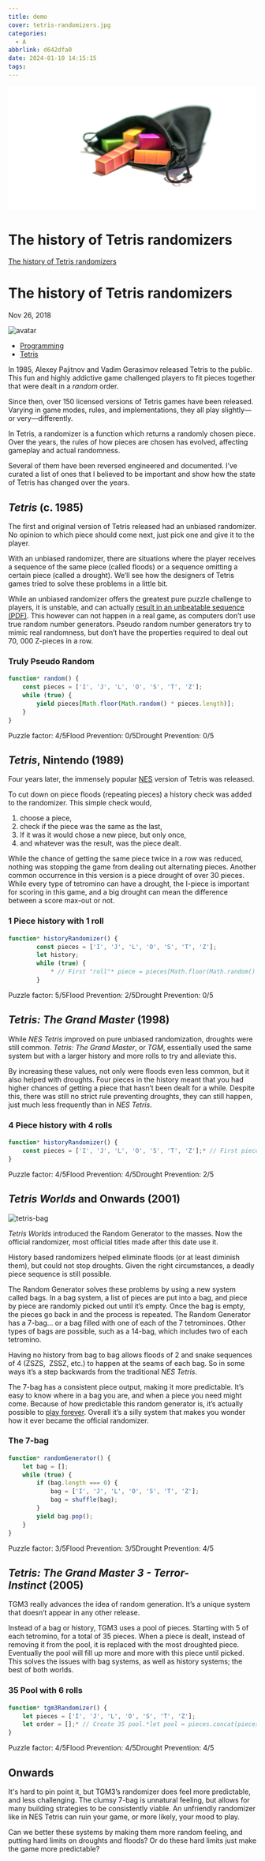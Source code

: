 ```yaml
---
title: demo
cover: tetris-randomizers.jpg
categories:
  - A
abbrlink: d642dfa0
date: 2024-01-10 14:15:15
tags:
---
```


![](demo/tetris-randomizers.jpg)

# The history of Tetris randomizers

[The history of Tetris randomizers](https://simon.lc/the-history-of-tetris-randomizers)

# The history of Tetris randomizers

Nov 26, 2018

![avatar](demo/avatar.png)

<!-- more -->

* [Programming](https://simon.lc/tags/programming)
* [Tetris](https://simon.lc/tags/tetris)

In 1985, Alexey Pajitnov and Vadim Gerasimov released Tetris to the public. This fun and highly addictive game challenged players to fit pieces together that were dealt in a *random* order.

Since then, over 150 licensed versions of Tetris games have been released. Varying in game modes, rules, and implementations, they all play slightly—or very—differently.

In Tetris, a randomizer is a function which returns a randomly chosen piece. Over the years, the rules of how pieces are chosen has evolved, affecting gameplay and actual randomness.

Several of them have been reversed engineered and documented. I’ve curated a list of ones that I believed to be important and show how the state of Tetris has changed over the years.

## *Tetris* (c. 1985)

The first and original version of Tetris released had an unbiased randomizer. No opinion to which piece should come next, just pick one and give it to the player.

With an unbiased randomizer, there are situations where the player receives a sequence of the same piece (called floods) or a sequence omitting a certain piece (called a drought). We’ll see how the designers of Tetris games tried to solve these problems in a little bit.

While an unbiased randomizer offers the greatest pure puzzle challenge to players, it is unstable, and can actually [result in an unbeatable sequence (PDF)](http://citeseerx.ist.psu.edu/viewdoc/download?doi=10.1.1.55.8562&rep=rep1&type=pdf). This however can not happen in a real game, as computers don’t use true random number generators. Pseudo random number generators try to mimic real randomness, but don’t have the properties required to deal out 70, 000 Z-pieces in a row.

### Truly Pseudo Random

```js
function* random() {
    const pieces = ['I', 'J', 'L', 'O', 'S', 'T', 'Z'];
    while (true) {
        yield pieces[Math.floor(Math.random() * pieces.length)];
    }
}
```

Puzzle factor: 4/5Flood Prevention: 0/5Drought Prevention: 0/5

## *Tetris*, Nintendo (1989)

Four years later, the immensely popular [NES](https://en.wikipedia.org/wiki/Nintendo_Entertainment_System) version of Tetris was released.

To cut down on piece floods (repeating pieces) a history check was added to the randomizer. This simple check would, 

1. choose a piece,
2. check if the piece was the same as the last,
3. If it was it would chose a new piece, but only once,
4. and whatever was the result, was the piece dealt.

While the chance of getting the same piece twice in a row was reduced, nothing was stopping the game from dealing out alternating pieces. Another common occurrence in this version is a piece drought of over 30 pieces. While every type of tetromino can have a drought, the I-piece is important for scoring in this game, and a big drought can mean the difference between a score max-out or not.

### 1 Piece history with 1 roll

```js
function* historyRandomizer() {
        const pieces = ['I', 'J', 'L', 'O', 'S', 'T', 'Z'];
        let history;
        while (true) {
            * // First "roll"* piece = pieces[Math.floor(Math.random() * pieces.length)]; *// Roll is checked against the history*if (piece !== history) { piece = pieces[Math.floor(Math.random() * pieces.length)]; } history = piece; yield piece; }
        }
```

Puzzle factor: 5/5Flood Prevention: 2/5Drought Prevention: 0/5

## *Tetris: The Grand Master* (1998)

While *NES Tetris* improved on pure unbiased randomization, droughts were still common. *Tetris: The Grand Master*, or *TGM*, essentially used the same system but with a larger history and more rolls to try and alleviate this.

By increasing these values, not only were floods even less common, but it also helped with droughts. Four pieces in the history meant that you had higher chances of getting a piece that hasn’t been dealt for a while. Despite this, there was still no strict rule preventing droughts, they can still happen, just much less frequently than in *NES Tetris*.

### 4 Piece history with 4 rolls

```js
function* historyRandomizer() {
    const pieces = ['I', 'J', 'L', 'O', 'S', 'T', 'Z'];* // First piece special conditions*let piece = ['I', 'J', 'L', 'T'][Math.floor(Math.random() * 4)]; yield piece; let history = ['S', 'Z', 'S', piece]; while (true) { for (let roll = 0; roll < 4; ++roll) { piece = pieces[Math.floor(Math.random() * 7)]; if (history.includes(piece) === false) break; } history.shift(); history.push(piece); yield piece; }
}
```

Puzzle factor: 4/5Flood Prevention: 4/5Drought Prevention: 2/5

## *Tetris Worlds* and Onwards (2001)

![tetris-bag](tetris-bag.jpg)

*Tetris Worlds* introduced the Random Generator to the masses. Now the official randomizer, most official titles made after this date use it.

History based randomizers helped eliminate floods (or at least diminish them), but could not stop droughts. Given the right circumstances, a deadly piece sequence is still possible.

The Random Generator solves these problems by using a new system called bags. In a bag system, a list of pieces are put into a bag, and piece by piece are randomly picked out until it’s empty. Once the bag is empty, the pieces go back in and the process is repeated. The Random Generator has a 7-bag... or a bag filled with one of each of the 7 tetrominoes. Other types of bags are possible, such as a 14-bag, which includes two of each tetromino.

Having no history from bag to bag allows floods of 2 and snake sequences of 4 (ZSZS,  ZSSZ, etc.) to happen at the seams of each bag. So in some ways it’s a step backwards from the traditional *NES Tetris*.

The 7-bag has a consistent piece output, making it more predictable. It’s easy to know where in a bag you are, and when a piece you need might come. Because of how predictable this random generator is, it’s actually possible to [play forever](https://harddrop.com/wiki/Playing_forever). Overall it’s a silly system that makes you wonder how it ever became the official randomizer.

### The 7-bag

```js
function* randomGenerator() {
    let bag = [];
    while (true) {
        if (bag.length === 0) {
            bag = ['I', 'J', 'L', 'O', 'S', 'T', 'Z'];
            bag = shuffle(bag);
        }
        yield bag.pop();
    }
}
```

Puzzle factor: 3/5Flood Prevention: 3/5Drought Prevention: 4/5

## *Tetris: The Grand Master 3 - Terror-Instinct* (2005)

TGM3 really advances the idea of random generation. It’s a unique system that doesn’t appear in any other release.

Instead of a bag or history, TGM3 uses a pool of pieces. Starting with 5 of each tetromino, for a total of 35 pieces. When a piece is dealt, instead of removing it from the pool, it is replaced with the most droughted piece. Eventually the pool will fill up more and more with this piece until picked. This solves the issues with bag systems, as well as history systems; the best of both worlds.

### 35 Pool with 6 rolls

```js
function* tgm3Randomizer() {
    let pieces = ['I', 'J', 'L', 'O', 'S', 'T', 'Z'];
    let order = [];* // Create 35 pool.*let pool = pieces.concat(pieces, pieces, pieces, pieces); *// First piece special conditions*const firstPiece = ['I', 'J', 'L', 'T'][Math.floor(Math.random() * 4)]; yield firstPiece; let history = ['S', 'Z', 'S', firstPiece]; while (true) { let roll; let i; let piece; *// Roll For piece*for (roll = 0; roll < 6; ++roll) { i = Math.floor(Math.random() * 35); piece = pool[i]; if (history.includes(piece) === false || roll === 5) { break; } if (order.length) pool[i] = order[0]; } *// Update piece order*if (order.includes(piece)) { order.splice(order.indexOf(piece), 1); } order.push(piece); pool[i] = order[0]; *// Update history* history.shift(); history[3] = piece; yield piece; }
}
```

Puzzle factor: 4/5Flood Prevention: 4/5Drought Prevention: 4/5

## Onwards

It's hard to pin point it, but TGM3’s randomizer does feel more predictable, and less challenging. The clumsy 7-bag is unnatural feeling, but allows for many building strategies to be consistently viable. An unfriendly randomizer like in NES Tetris can ruin your game, or more likely, your mood to play.

Can we better these systems by making them more random feeling, and putting hard limits on droughts and floods? Or do these hard limits just make the game more predictable?
